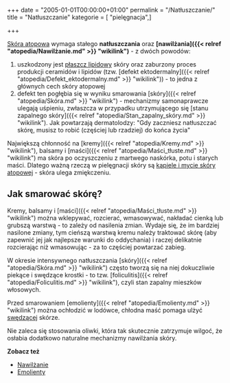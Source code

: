 +++
date = "2005-01-01T00:00:00+01:00"
permalink = "/Natłuszczanie/"
title = "Natłuszczanie"
kategorie = [ "pielęgnacja",]

+++

[Skóra atopowa](/atopedia/Skóra_atopowa "wikilink") wymaga stałego **natłuszczania** oraz **[nawilżania]({{< relref "atopedia/Nawilżanie.md" >}} "wikilink")** - z dwóch powodów:

1.  uszkodzony jest [płaszcz lipidowy](/atopedia/Płaszcz_lipidowy "wikilink") skóry oraz zaburzony proces produkcji ceramidów i lipidów (tzw. [defekt ektodermalny]({{< relref "atopedia/Defekt_ektodermalny.md" >}} "wikilink")) - to jedna z głównych cech skóry atopowej
2.  defekt ten pogłębia się w wyniku smarowania [skóry]({{< relref "atopedia/Skóra.md" >}} "wikilink") - mechanizmy samonaprawcze ulegają uśpieniu, zwłaszcza w przypadku utrzymującego się [stanu zapalnego skóry]({{< relref "atopedia/Stan_zapalny_skóry.md" >}} "wikilink"). Jak powtarzają dermatolodzy: "Gdy zaczniesz natłuszczać skórę, musisz to robić (częściej lub rzadziej) do końca życia"

Największą chłonność na [kremy]({{< relref "atopedia/Kremy.md" >}} "wikilink"), balsamy i [maści]({{< relref "atopedia/Maści_tłuste.md" >}} "wikilink") ma skóra po oczyszczeniu z martwego naskórka, potu i starych maści. Dlatego ważną rzeczą w pielęgnacji skóry są [kąpiele i mycie skóry atopowej](/atopedia/Pielęgnacja "wikilink") - skóra ulega zmiękczeniu.

Jak smarować skórę?
-------------------

Kremy, balsamy i [maści]({{< relref "atopedia/Maści_tłuste.md" >}} "wikilink") można wklepywać, rozcierać, wmasowywać, nakładać cienką lub grubszą warstwą - to zależy od nasilenia zmian. Wydaje się, że im bardziej nasilone zmiany, tym cieńszą warstwą kremu należy traktować skórę (aby zapewnić jej jak najlepsze warunki do oddychania) i raczej delikatnie rozcierając niż wmasowując - za to częściej powtarzać zabieg.

W okresie intensywnego natłuszczania [skóry]({{< relref "atopedia/Skóra.md" >}} "wikilink") często tworzą się na niej dokuczliwie piekące i swędzące krostki - to tzw. [foliculitis]({{< relref "atopedia/Foliculitis.md" >}} "wikilink"), czyli stan zapalny mieszków włosowych.

Przed smarowaniem [emolienty]({{< relref "atopedia/Emolienty.md" >}} "wikilink") można ochłodzić w lodówce, chłodna maść pomaga ulżyć [swędzącej](/atopedia/Świąd "wikilink") skórze.

Nie zaleca się stosowania oliwki, która tak skutecznie zatrzymuje wilgoć, że osłabia dodatkowo naturalne mechanizmy nawilżania skóry.

**Zobacz też**

-   [Nawilżanie](/atopedia/Nawilżanie "wikilink")
-   [Emolienty](/atopedia/Emolienty "wikilink")
